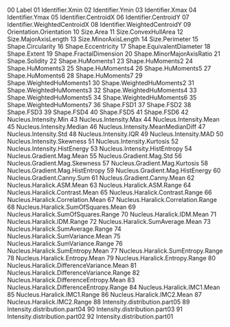 00 Label
01 Identifier.Xmin
02 Identifier.Ymin
03 Identifier.Xmax
04 Identifier.Ymax
05 Identifier.CentroidX
06 Identifier.CentroidY
07 Identifier.WeightedCentroidX
08 Identifier.WeightedCentroidY
09 Orientation.Orientation
10 Size.Area
11 Size.ConvexHullArea
12 Size.MajorAxisLength
13 Size.MinorAxisLength
14 Size.Perimeter
15 Shape.Circularity
16 Shape.Eccentricity
17 Shape.EquivalentDiameter
18 Shape.Extent
19 Shape.FractalDimension
20 Shape.MinorMajorAxisRatio
21 Shape.Solidity
22 Shape.HuMoments1
23 Shape.HuMoments2
24 Shape.HuMoments3
25 Shape.HuMoments4
26 Shape.HuMoments5
27 Shape.HuMoments6
28 Shape.HuMoments7
29 Shape.WeightedHuMoments1
30 Shape.WeightedHuMoments2
31 Shape.WeightedHuMoments3
32 Shape.WeightedHuMoments4
33 Shape.WeightedHuMoments5
34 Shape.WeightedHuMoments6
35 Shape.WeightedHuMoments7
36 Shape.FSD1
37 Shape.FSD2
38 Shape.FSD3
39 Shape.FSD4
40 Shape.FSD5
41 Shape.FSD6
42 Nucleus.Intensity.Min
43 Nucleus.Intensity.Max
44 Nucleus.Intensity.Mean
45 Nucleus.Intensity.Median
46 Nucleus.Intensity.MeanMedianDiff
47 Nucleus.Intensity.Std
48 Nucleus.Intensity.IQR
49 Nucleus.Intensity.MAD
50 Nucleus.Intensity.Skewness
51 Nucleus.Intensity.Kurtosis
52 Nucleus.Intensity.HistEnergy
53 Nucleus.Intensity.HistEntropy
54 Nucleus.Gradient.Mag.Mean
55 Nucleus.Gradient.Mag.Std
56 Nucleus.Gradient.Mag.Skewness
57 Nucleus.Gradient.Mag.Kurtosis
58 Nucleus.Gradient.Mag.HistEntropy
59 Nucleus.Gradient.Mag.HistEnergy
60 Nucleus.Gradient.Canny.Sum
61 Nucleus.Gradient.Canny.Mean
62 Nucleus.Haralick.ASM.Mean
63 Nucleus.Haralick.ASM.Range
64 Nucleus.Haralick.Contrast.Mean
65 Nucleus.Haralick.Contrast.Range
66 Nucleus.Haralick.Correlation.Mean
67 Nucleus.Haralick.Correlation.Range
68 Nucleus.Haralick.SumOfSquares.Mean
69 Nucleus.Haralick.SumOfSquares.Range
70 Nucleus.Haralick.IDM.Mean
71 Nucleus.Haralick.IDM.Range
72 Nucleus.Haralick.SumAverage.Mean
73 Nucleus.Haralick.SumAverage.Range
74 Nucleus.Haralick.SumVariance.Mean
75 Nucleus.Haralick.SumVariance.Range
76 Nucleus.Haralick.SumEntropy.Mean
77 Nucleus.Haralick.SumEntropy.Range
78 Nucleus.Haralick.Entropy.Mean
79 Nucleus.Haralick.Entropy.Range
80 Nucleus.Haralick.DifferenceVariance.Mean
81 Nucleus.Haralick.DifferenceVariance.Range
82 Nucleus.Haralick.DifferenceEntropy.Mean
83 Nucleus.Haralick.DifferenceEntropy.Range
84 Nucleus.Haralick.IMC1.Mean
85 Nucleus.Haralick.IMC1.Range
86 Nucleus.Haralick.IMC2.Mean
87 Nucleus.Haralick.IMC2.Range
88 Intensity.distribution.part05
89 Intensity.distribution.part04
90 Intensity.distribution.part03
91 Intensity.distribution.part02
92 Intensity.distribution.part01
